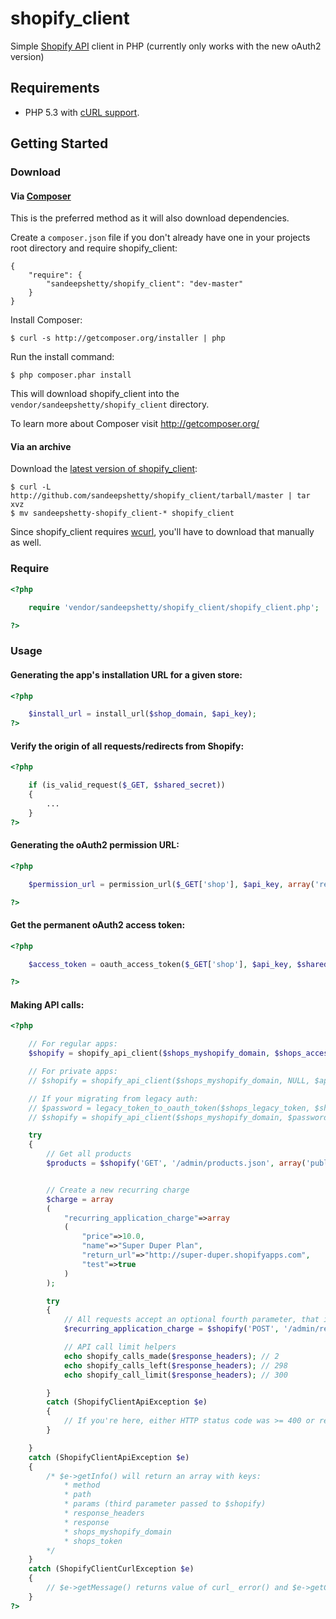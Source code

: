 # shopify_client

Simple [Shopify API](http://api.shopify.com/) client in PHP (currently only works with the new oAuth2 version)


## Requirements

* PHP 5.3 with [cURL support](http://php.net/manual/en/book.curl.php).


## Getting Started

### Download

#### Via [Composer](http://getcomposer.org/)

This is the preferred method as it will also download dependencies.

Create a `composer.json` file if you don't already have one in your projects root directory and require shopify_client:

```
{
	"require": {
		"sandeepshetty/shopify_client": "dev-master"
	}
}
```

Install Composer:
```
$ curl -s http://getcomposer.org/installer | php
```

Run the install command:
```
$ php composer.phar install
```

This will download shopify_client into the `vendor/sandeepshetty/shopify_client` directory.

To learn more about Composer visit http://getcomposer.org/


#### Via an archive

Download the [latest version of shopify_client](https://github.com/sandeepshetty/shopify_client/archives/master):

```shell
$ curl -L http://github.com/sandeepshetty/shopify_client/tarball/master | tar xvz
$ mv sandeepshetty-shopify_client-* shopify_client
```
Since shopify_client requires [wcurl](https://github.com/sandeepshetty/wcurl), you'll have to download that manually as well.


### Require

```php
<?php

	require 'vendor/sandeepshetty/shopify_client/shopify_client.php';

?>
```

### Usage

#### Generating the app's installation URL for a given store:
```php
<?php

	$install_url = install_url($shop_domain, $api_key);
?>
```

#### Verify the origin of all requests/redirects from Shopify:
```php
<?php

	if (is_valid_request($_GET, $shared_secret))
	{
		...
	}
?>
```

#### Generating the oAuth2 permission URL:
```php
<?php

	$permission_url = permission_url($_GET['shop'], $api_key, array('read_products', 'read_orders'));

?>
```

#### Get the permanent oAuth2 access token:
```php
<?php

	$access_token = oauth_access_token($_GET['shop'], $api_key, $shared_secret, $_GET['code'])

?>
```

#### Making API calls:

```php
<?php

	// For regular apps:
	$shopify = shopify_api_client($shops_myshopify_domain, $shops_access_token, $api_key, $shared_secret);

	// For private apps:
	// $shopify = shopify_api_client($shops_myshopify_domain, NULL, $api_key, $password, true);

	// If your migrating from legacy auth:
	// $password = legacy_token_to_oauth_token($shops_legacy_token, $shared_secret);
	// $shopify = shopify_api_client($shops_myshopify_domain, $password, $api_key, $shared_secret);

	try
	{
		// Get all products
		$products = $shopify('GET', '/admin/products.json', array('published_status'=>'published'));


		// Create a new recurring charge
		$charge = array
		(
			"recurring_application_charge"=>array
			(
				"price"=>10.0,
				"name"=>"Super Duper Plan",
				"return_url"=>"http://super-duper.shopifyapps.com",
				"test"=>true
			)
		);

		try
		{
			// All requests accept an optional fourth parameter, that is populated with the response headers.
			$recurring_application_charge = $shopify('POST', '/admin/recurring_application_charges.json', $charge, $response_headers);

			// API call limit helpers
			echo shopify_calls_made($response_headers); // 2
			echo shopify_calls_left($response_headers); // 298
			echo shopify_call_limit($response_headers); // 300

		}
		catch (ShopifyClientApiException $e)
		{
			// If you're here, either HTTP status code was >= 400 or response contained the key 'errors'
		}

	}
	catch (ShopifyClientApiException $e)
	{
		/* $e->getInfo() will return an array with keys:
			* method
			* path
			* params (third parameter passed to $shopify)
			* response_headers
			* response
			* shops_myshopify_domain
			* shops_token
		*/
	}
	catch (ShopifyClientCurlException $e)
	{
		// $e->getMessage() returns value of curl_ error() and $e->getCode() returns value of curl_errno()
	}
?>
```
